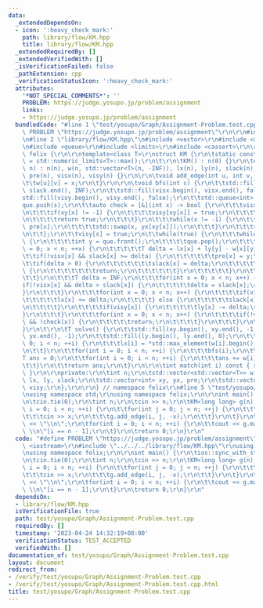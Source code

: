 ```yaml
---
data:
  _extendedDependsOn:
  - icon: ':heavy_check_mark:'
    path: library/flow/KM.hpp
    title: library/flow/KM.hpp
  _extendedRequiredBy: []
  _extendedVerifiedWith: []
  _isVerificationFailed: false
  _pathExtension: cpp
  _verificationStatusIcon: ':heavy_check_mark:'
  attributes:
    '*NOT_SPECIAL_COMMENTS*': ''
    PROBLEM: https://judge.yosupo.jp/problem/assignment
    links:
    - https://judge.yosupo.jp/problem/assignment
  bundledCode: "#line 1 \"test/yosupo/Graph/Assignment-Problem.test.cpp\"\n#define\
    \ PROBLEM \"https://judge.yosupo.jp/problem/assignment\"\r\n\r\n#include <iostream>\r\
    \n#line 2 \"library/flow/KM.hpp\"\n#include <vector>\r\n#include <algorithm>\r\
    \n#include <queue>\r\n#include <limits>\r\n#include <cassert>\r\n\r\nnamespace\
    \ felix {\r\n\r\ntemplate<class T>\r\nstruct KM {\r\n\tstatic constexpr T INF\
    \ = std::numeric_limits<T>::max();\r\n\t\r\n\tKM() : n(0) {}\r\n\texplicit KM(int\
    \ n) : n(n), w(n, std::vector<T>(n, -INF)), lx(n), ly(n), slack(n), xy(n), yx(n),\
    \ pre(n), visx(n), visy(n) {}\r\n\r\n\tvoid add_edge(int u, int v, int x) {\r\n\
    \t\tw[u][v] = x;\r\n\t}\r\n\r\n\tvoid bfs(int s) {\r\n\t\tstd::fill(slack.begin(),\
    \ slack.end(), INF);\r\n\t\tstd::fill(visx.begin(), visx.end(), false);\r\n\t\t\
    std::fill(visy.begin(), visy.end(), false);\r\n\t\tstd::queue<int> que;\r\n\t\t\
    que.push(s);\r\n\t\tauto check = [&](int x) -> bool {\r\n\t\t\tvisx[x] = true;\r\
    \n\t\t\tif(xy[x] != -1) {\r\n\t\t\t\tvisy[xy[x]] = true;\r\n\t\t\t\tque.push(xy[x]);\r\
    \n\t\t\t\treturn true;\r\n\t\t\t}\r\n\t\t\twhile(x != -1) {\r\n\t\t\t\txy[x] =\
    \ pre[x];\r\n\t\t\t\tstd::swap(x, yx[xy[x]]);\r\n\t\t\t}\r\n\t\t\treturn false;\r\
    \n\t\t};\r\n\t\tvisy[s] = true;\r\n\t\twhile(true) {\r\n\t\t\twhile(!que.empty())\
    \ {\r\n\t\t\t\tint y = que.front();\r\n\t\t\t\tque.pop();\r\n\t\t\t\tfor(int x\
    \ = 0; x < n; ++x) {\r\n\t\t\t\t\tT delta = lx[x] + ly[y] - w[x][y];\r\n\t\t\t\
    \t\tif(!visx[x] && slack[x] >= delta) {\r\n\t\t\t\t\t\tpre[x] = y;\r\n\t\t\t\t\
    \t\tif(delta > 0) {\r\n\t\t\t\t\t\t\tslack[x] = delta;\r\n\t\t\t\t\t\t} else if(!check(x))\
    \ {\r\n\t\t\t\t\t\t\treturn;\r\n\t\t\t\t\t\t}\r\n\t\t\t\t\t}\r\n\t\t\t\t}\r\n\t\
    \t\t}\r\n\t\t\tT delta = INF;\r\n\t\t\tfor(int x = 0; x < n; x++) {\r\n\t\t\t\t\
    if(!visx[x] && delta > slack[x]) {\r\n\t\t\t\t\tdelta = slack[x];\r\n\t\t\t\t\
    }\r\n\t\t\t}\r\n\t\t\tfor(int x = 0; x < n; x++) {\r\n\t\t\t\tif(visx[x]) {\r\n\
    \t\t\t\t\tlx[x] += delta;\r\n\t\t\t\t} else {\r\n\t\t\t\t\tslack[x] -= delta;\r\
    \n\t\t\t\t}\r\n\t\t\t\tif(visy[x]) {\r\n\t\t\t\t\tly[x] -= delta;\r\n\t\t\t\t\
    }\r\n\t\t\t}\r\n\t\t\tfor(int x = 0; x < n; x++) {\r\n\t\t\t\tif(!visx[x] && !slack[x]\
    \ && !check(x)) {\r\n\t\t\t\t\treturn;\r\n\t\t\t\t}\r\n\t\t\t}\r\n\t\t}\r\n\t\
    }\r\n\t\r\n\tT solve() {\r\n\t\tstd::fill(xy.begin(), xy.end(), -1);\r\n\t\tstd::fill(yx.begin(),\
    \ yx.end(), -1);\r\n\t\tstd::fill(ly.begin(), ly.end(), 0);\r\n\t\tfor(int i =\
    \ 0; i < n; ++i) {\r\n\t\t\tlx[i] = *std::max_element(w[i].begin(), w[i].end());\r\
    \n\t\t}\r\n\t\tfor(int i = 0; i < n; ++i) {\r\n\t\t\tbfs(i);\r\n\t\t}\r\n\t\t\
    T ans = 0;\r\n\t\tfor(int i = 0; i < n; ++i) {\r\n\t\t\tans += w[i][xy[i]];\r\n\
    \t\t}\r\n\t\treturn ans;\r\n\t}\r\n\r\n\tint match(int i) const { return xy[i];\
    \ }\r\n\r\nprivate:\r\n\tint n;\r\n\tstd::vector<std::vector<T>> w;\r\n\tstd::vector<T>\
    \ lx, ly, slack;\r\n\tstd::vector<int> xy, yx, pre;\r\n\tstd::vector<bool> visx,\
    \ visy;\r\n};\r\n\r\n} // namespace felix\r\n#line 5 \"test/yosupo/Graph/Assignment-Problem.test.cpp\"\
    \nusing namespace std;\r\nusing namespace felix;\r\n\r\nint main() {\r\n\tios::sync_with_stdio(false);\r\
    \n\tcin.tie(0);\r\n\tint n;\r\n\tcin >> n;\r\n\tKM<long long> g(n);\r\n\tfor(int\
    \ i = 0; i < n; ++i) {\r\n\t\tfor(int j = 0; j < n; ++j) {\r\n\t\t\tint x;\r\n\
    \t\t\tcin >> x;\r\n\t\t\tg.add_edge(i, j, -x);\r\n\t\t}\r\n\t}\r\n\tcout << -g.solve()\
    \ << \"\\n\";\r\n\tfor(int i = 0; i < n; ++i) {\r\n\t\tcout << g.match(i) << \"\
    \ \\n\"[i == n - 1];\r\n\t}\r\n\treturn 0;\r\n}\r\n"
  code: "#define PROBLEM \"https://judge.yosupo.jp/problem/assignment\"\r\n\r\n#include\
    \ <iostream>\r\n#include \"../../../library/flow/KM.hpp\"\r\nusing namespace std;\r\
    \nusing namespace felix;\r\n\r\nint main() {\r\n\tios::sync_with_stdio(false);\r\
    \n\tcin.tie(0);\r\n\tint n;\r\n\tcin >> n;\r\n\tKM<long long> g(n);\r\n\tfor(int\
    \ i = 0; i < n; ++i) {\r\n\t\tfor(int j = 0; j < n; ++j) {\r\n\t\t\tint x;\r\n\
    \t\t\tcin >> x;\r\n\t\t\tg.add_edge(i, j, -x);\r\n\t\t}\r\n\t}\r\n\tcout << -g.solve()\
    \ << \"\\n\";\r\n\tfor(int i = 0; i < n; ++i) {\r\n\t\tcout << g.match(i) << \"\
    \ \\n\"[i == n - 1];\r\n\t}\r\n\treturn 0;\r\n}\r\n"
  dependsOn:
  - library/flow/KM.hpp
  isVerificationFile: true
  path: test/yosupo/Graph/Assignment-Problem.test.cpp
  requiredBy: []
  timestamp: '2023-04-24 14:32:19+08:00'
  verificationStatus: TEST_ACCEPTED
  verifiedWith: []
documentation_of: test/yosupo/Graph/Assignment-Problem.test.cpp
layout: document
redirect_from:
- /verify/test/yosupo/Graph/Assignment-Problem.test.cpp
- /verify/test/yosupo/Graph/Assignment-Problem.test.cpp.html
title: test/yosupo/Graph/Assignment-Problem.test.cpp
---
```

